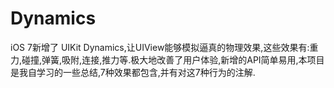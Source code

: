 # Dynamics
iOS 7新增了 UIKit Dynamics,让UIView能够模拟逼真的物理效果,这些效果有:重力,碰撞,弹簧,吸附,连接,推力等.极大地改善了用户体验,新增的API简单易用,本项目是我自学习的一些总结,7种效果都包含,并有对这7种行为的注解. 


